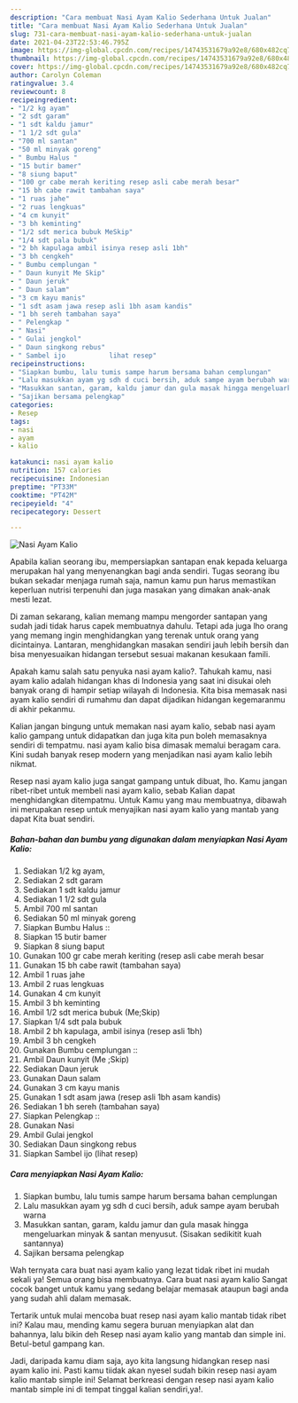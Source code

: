 ```yaml
---
description: "Cara membuat Nasi Ayam Kalio Sederhana Untuk Jualan"
title: "Cara membuat Nasi Ayam Kalio Sederhana Untuk Jualan"
slug: 731-cara-membuat-nasi-ayam-kalio-sederhana-untuk-jualan
date: 2021-04-23T22:53:46.795Z
image: https://img-global.cpcdn.com/recipes/14743531679a92e8/680x482cq70/nasi-ayam-kalio-foto-resep-utama.jpg
thumbnail: https://img-global.cpcdn.com/recipes/14743531679a92e8/680x482cq70/nasi-ayam-kalio-foto-resep-utama.jpg
cover: https://img-global.cpcdn.com/recipes/14743531679a92e8/680x482cq70/nasi-ayam-kalio-foto-resep-utama.jpg
author: Carolyn Coleman
ratingvalue: 3.4
reviewcount: 8
recipeingredient:
- "1/2 kg ayam"
- "2 sdt garam"
- "1 sdt kaldu jamur"
- "1 1/2 sdt gula"
- "700 ml santan"
- "50 ml minyak goreng"
- " Bumbu Halus "
- "15 butir bamer"
- "8 siung baput"
- "100 gr cabe merah keriting resep asli cabe merah besar"
- "15 bh cabe rawit tambahan saya"
- "1 ruas jahe"
- "2 ruas lengkuas"
- "4 cm kunyit"
- "3 bh keminting"
- "1/2 sdt merica bubuk MeSkip"
- "1/4 sdt pala bubuk"
- "2 bh kapulaga ambil isinya resep asli 1bh"
- "3 bh cengkeh"
- " Bumbu cemplungan "
- " Daun kunyit Me Skip"
- " Daun jeruk"
- " Daun salam"
- "3 cm kayu manis"
- "1 sdt asam jawa resep asli 1bh asam kandis"
- "1 bh sereh tambahan saya"
- " Pelengkap "
- " Nasi"
- " Gulai jengkol"
- " Daun singkong rebus"
- " Sambel ijo           lihat resep"
recipeinstructions:
- "Siapkan bumbu, lalu tumis sampe harum bersama bahan cemplungan"
- "Lalu masukkan ayam yg sdh d cuci bersih, aduk sampe ayam berubah warna"
- "Masukkan santan, garam, kaldu jamur dan gula masak hingga mengeluarkan minyak &amp; santan menyusut. (Sisakan sedikitit kuah santannya)"
- "Sajikan bersama pelengkap"
categories:
- Resep
tags:
- nasi
- ayam
- kalio

katakunci: nasi ayam kalio 
nutrition: 157 calories
recipecuisine: Indonesian
preptime: "PT33M"
cooktime: "PT42M"
recipeyield: "4"
recipecategory: Dessert

---
```



![Nasi Ayam Kalio](https://img-global.cpcdn.com/recipes/14743531679a92e8/680x482cq70/nasi-ayam-kalio-foto-resep-utama.jpg)

Apabila kalian seorang ibu, mempersiapkan santapan enak kepada keluarga merupakan hal yang menyenangkan bagi anda sendiri. Tugas seorang ibu bukan sekadar menjaga rumah saja, namun kamu pun harus memastikan keperluan nutrisi terpenuhi dan juga masakan yang dimakan anak-anak mesti lezat.

Di zaman  sekarang, kalian memang mampu mengorder santapan yang sudah jadi tidak harus capek membuatnya dahulu. Tetapi ada juga lho orang yang memang ingin menghidangkan yang terenak untuk orang yang dicintainya. Lantaran, menghidangkan masakan sendiri jauh lebih bersih dan bisa menyesuaikan hidangan tersebut sesuai makanan kesukaan famili. 



Apakah kamu salah satu penyuka nasi ayam kalio?. Tahukah kamu, nasi ayam kalio adalah hidangan khas di Indonesia yang saat ini disukai oleh banyak orang di hampir setiap wilayah di Indonesia. Kita bisa memasak nasi ayam kalio sendiri di rumahmu dan dapat dijadikan hidangan kegemaranmu di akhir pekanmu.

Kalian jangan bingung untuk memakan nasi ayam kalio, sebab nasi ayam kalio gampang untuk didapatkan dan juga kita pun boleh memasaknya sendiri di tempatmu. nasi ayam kalio bisa dimasak memalui beragam cara. Kini sudah banyak resep modern yang menjadikan nasi ayam kalio lebih nikmat.

Resep nasi ayam kalio juga sangat gampang untuk dibuat, lho. Kamu jangan ribet-ribet untuk membeli nasi ayam kalio, sebab Kalian dapat menghidangkan ditempatmu. Untuk Kamu yang mau membuatnya, dibawah ini merupakan resep untuk menyajikan nasi ayam kalio yang mantab yang dapat Kita buat sendiri.

<!--inarticleads1-->

##### Bahan-bahan dan bumbu yang digunakan dalam menyiapkan Nasi Ayam Kalio:

1. Sediakan 1/2 kg ayam,
1. Sediakan 2 sdt garam
1. Sediakan 1 sdt kaldu jamur
1. Sediakan 1 1/2 sdt gula
1. Ambil 700 ml santan
1. Sediakan 50 ml minyak goreng
1. Siapkan  Bumbu Halus ::
1. Siapkan 15 butir bamer
1. Siapkan 8 siung baput
1. Gunakan 100 gr cabe merah keriting (resep asli cabe merah besar
1. Gunakan 15 bh cabe rawit (tambahan saya)
1. Ambil 1 ruas jahe
1. Ambil 2 ruas lengkuas
1. Gunakan 4 cm kunyit
1. Ambil 3 bh keminting
1. Ambil 1/2 sdt merica bubuk (Me;Skip)
1. Siapkan 1/4 sdt pala bubuk
1. Ambil 2 bh kapulaga, ambil isinya (resep asli 1bh)
1. Ambil 3 bh cengkeh
1. Gunakan  Bumbu cemplungan ::
1. Ambil  Daun kunyit (Me ;Skip)
1. Sediakan  Daun jeruk
1. Gunakan  Daun salam
1. Gunakan 3 cm kayu manis
1. Gunakan 1 sdt asam jawa (resep asli 1bh asam kandis)
1. Sediakan 1 bh sereh (tambahan saya)
1. Siapkan  Pelengkap ::
1. Gunakan  Nasi
1. Ambil  Gulai jengkol
1. Sediakan  Daun singkong rebus
1. Siapkan  Sambel ijo           (lihat resep)




<!--inarticleads2-->

##### Cara menyiapkan Nasi Ayam Kalio:

1. Siapkan bumbu, lalu tumis sampe harum bersama bahan cemplungan
1. Lalu masukkan ayam yg sdh d cuci bersih, aduk sampe ayam berubah warna
1. Masukkan santan, garam, kaldu jamur dan gula masak hingga mengeluarkan minyak &amp; santan menyusut. (Sisakan sedikitit kuah santannya)
1. Sajikan bersama pelengkap




Wah ternyata cara buat nasi ayam kalio yang lezat tidak ribet ini mudah sekali ya! Semua orang bisa membuatnya. Cara buat nasi ayam kalio Sangat cocok banget untuk kamu yang sedang belajar memasak ataupun bagi anda yang sudah ahli dalam memasak.

Tertarik untuk mulai mencoba buat resep nasi ayam kalio mantab tidak ribet ini? Kalau mau, mending kamu segera buruan menyiapkan alat dan bahannya, lalu bikin deh Resep nasi ayam kalio yang mantab dan simple ini. Betul-betul gampang kan. 

Jadi, daripada kamu diam saja, ayo kita langsung hidangkan resep nasi ayam kalio ini. Pasti kamu tiidak akan nyesel sudah bikin resep nasi ayam kalio mantab simple ini! Selamat berkreasi dengan resep nasi ayam kalio mantab simple ini di tempat tinggal kalian sendiri,ya!.

